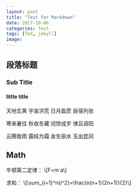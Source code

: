 ```yaml
---
layout: post
title: "Test for Markdown"
date: 2017-10-06
categories: Test
tags: [TeX, jekyll]
image: 
---
```


## 段落标题

### Sub Title

#### little title

天地玄黄 宇宙洪荒 日月盈昃 辰宿列张

寒来暑往 秋收冬藏 闰馀成岁 律吕调阳

云腾致雨 露结为霜 金生丽水 玉出昆冈

## Math

牛顿第二定律：
\\[F=m a\\]

求和：
\\[\sum_{i=1}^n{i^2}=\frac{n(n+1)(2n+1)}{2}\\]


